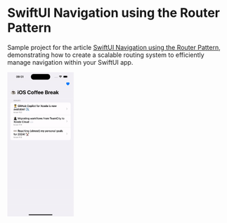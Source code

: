 # SwiftUI Navigation using the Router Pattern

Sample project for the article [SwiftUI Navigation using the Router Pattern](https://github.com/henriquestiagoo/navigation-router-swiftui), demonstrating how to create a scalable routing system to efficiently manage navigation within your SwiftUI app.
<br />

<p float="center">
  <img src="NavigationRouter/Demo/router_navigation_demo.gif" width="30%" />
</p>
